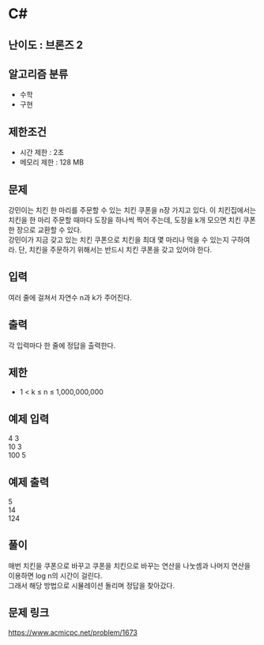 # C#

## 난이도 : 브론즈 2

## 알고리즘 분류
  - 수학
  - 구현

## 제한조건
  - 시간 제한 : 2초
  - 메모리 제한 : 128 MB

## 문제
강민이는 치킨 한 마리를 주문할 수 있는 치킨 쿠폰을 n장 가지고 있다. 이 치킨집에서는 치킨을 한 마리 주문할 때마다 도장을 하나씩 찍어 주는데, 도장을 k개 모으면 치킨 쿠폰 한 장으로 교환할 수 있다.<br/>
강민이가 지금 갖고 있는 치킨 쿠폰으로 치킨을 최대 몇 마리나 먹을 수 있는지 구하여라. 단, 치킨을 주문하기 위해서는 반드시 치킨 쿠폰을 갖고 있어야 한다.<br/>


## 입력
여러 줄에 걸쳐서 자연수 n과 k가 주어진다.<br/>


## 출력
각 입력마다 한 줄에 정답을 출력한다.<br/>


## 제한
  - 1 < k ≤ n ≤ 1,000,000,000


## 예제 입력
4 3<br/>
10 3<br/>
100 5<br/>


## 예제 출력
5<br/>
14<br/>
124<br/>


## 풀이
매번 치킨을 쿠폰으로 바꾸고 쿠폰을 치킨으로 바꾸는 연산을 나눗셈과 나머지 연산을 이용하면 log n의 시간이 걸린다.<br/>
그래서 해당 방법으로 시뮬레이션 돌리며 정답을 찾아갔다.<br/>


## 문제 링크
https://www.acmicpc.net/problem/1673